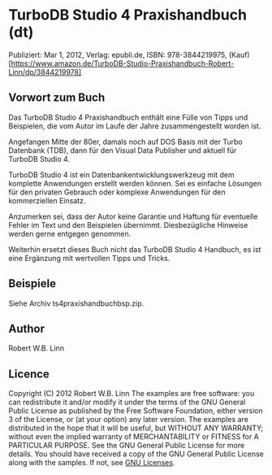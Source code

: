 # TurboDB Studio 4 Praxishandbuch (dt) 
Publiziert: Mar 1, 2012, Verlag: epubli.de, ISBN: 978-3844219975, (Kauf)[https://www.amazon.de/TurboDB-Studio-Praxishandbuch-Robert-Linn/dp/3844219978]

## Vorwort zum Buch
Das TurboDB Studio 4 Praxishandbuch enthält eine Fülle von Tipps und Beispielen, die vom Autor im Laufe der Jahre zusammengestellt worden ist.

Angefangen Mitte der 80er, damals noch auf DOS Basis mit der Turbo Datenbank (TDB), dann für den Visual Data Publisher und aktuell für TurboDB Studio 4.

TurboDB Studio 4 ist ein Datenbankentwicklungswerkzeug mit dem komplette Anwendungen erstellt werden können. Sei es einfache Lösungen für den privaten Gebrauch oder komplexe Anwendungen für den kommerziellen Einsatz.

Anzumerken sei, dass der Autor keine Garantie und Haftung für eventuelle Fehler im Text und den Beispielen übernimmt. Diesbezügliche Hinweise werden gerne entgegen genommen.

Weiterhin ersetzt dieses Buch nicht das TurboDB Studio 4 Handbuch, es ist eine Ergänzung mit wertvollen Tipps und Tricks.

## Beispiele
Siehe Archiv ts4praxishandbuchbsp.zip.

## Author
Robert W.B. Linn

## Licence
Copyright (C) 2012  Robert W.B. Linn
The examples are free software: you can redistribute it and/or modify it under the terms of the GNU General Public License as published by the Free Software Foundation, either version 3 of the License, or (at your option) any later version.
The examples are distributed in the hope that it will be useful, but WITHOUT ANY WARRANTY; without even the implied warranty of
MERCHANTABILITY or FITNESS for A PARTICULAR PURPOSE.  See the GNU General Public License for more details.
You should have received a copy of the GNU General Public License along with the samples.
If not, see [GNU Licenses](http://www.gnu.org/licenses/).
